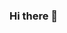 ### Hi there 👋

<!--
**Aussymo/Aussymo** is a ✨ _special_ ✨ repository because its `README.md` (this file) appears on your GitHub profile.

Here are some ideas to get you started:

- 🔭 I’m currently working on a Netflix look-alike

- 🌱 I’m currently learning MUI and Redux

- 👯 I’m looking to collaborate on a Ecommerce for weight-lifting that inclides supplements, gear, and equipment that I personally have and use.

- 💬 Ask me about anything you would like

- 📫 How to reach me:
    [linkedin](https://www.linkedin.com/in/austin-reed0824/)

- ⚡ Fun fact: I love anything sports related!
-->
